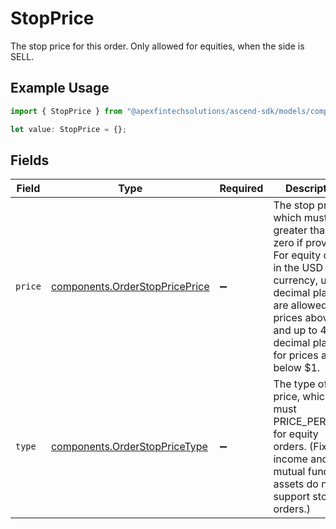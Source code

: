 # StopPrice

The stop price for this order. Only allowed for equities, when the side is SELL.

## Example Usage

```typescript
import { StopPrice } from "@apexfintechsolutions/ascend-sdk/models/components";

let value: StopPrice = {};
```

## Fields

| Field                                                                                                                                                                                                           | Type                                                                                                                                                                                                            | Required                                                                                                                                                                                                        | Description                                                                                                                                                                                                     | Example                                                                                                                                                                                                         |
| --------------------------------------------------------------------------------------------------------------------------------------------------------------------------------------------------------------- | --------------------------------------------------------------------------------------------------------------------------------------------------------------------------------------------------------------- | --------------------------------------------------------------------------------------------------------------------------------------------------------------------------------------------------------------- | --------------------------------------------------------------------------------------------------------------------------------------------------------------------------------------------------------------- | --------------------------------------------------------------------------------------------------------------------------------------------------------------------------------------------------------------- |
| `price`                                                                                                                                                                                                         | [components.OrderStopPricePrice](../../models/components/orderstoppriceprice.md)                                                                                                                                | :heavy_minus_sign:                                                                                                                                                                                              | The stop price which must be greater than zero if provided. For equity orders in the USD currency, up to 2 decimal places are allowed for prices above $1 and up to 4 decimal places for prices at or below $1. | {<br/>"value": "88.132"<br/>}                                                                                                                                                                                   |
| `type`                                                                                                                                                                                                          | [components.OrderStopPriceType](../../models/components/orderstoppricetype.md)                                                                                                                                  | :heavy_minus_sign:                                                                                                                                                                                              | The type of this price, which must PRICE_PER_UNIT for equity orders. (Fixed income and mutual fund assets do not support stop orders.)                                                                          | PRICE_PER_UNIT                                                                                                                                                                                                  |
